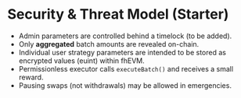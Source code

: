 # Security & Threat Model (Starter)

- Admin parameters are controlled behind a timelock (to be added).
- Only **aggregated** batch amounts are revealed on-chain.
- Individual user strategy parameters are intended to be stored as encrypted values (euint) within fhEVM.
- Permissionless executor calls `executeBatch()` and receives a small reward.
- Pausing swaps (not withdrawals) may be allowed in emergencies.
